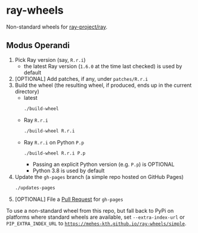 # ray-wheels

Non-standard wheels for [ray-project/ray](https://github.com/ray-project/ray).

## Modus Operandi

1.  Pick Ray version (say, `R.r.i`)
    - the latest Ray version (`1.6.0` at the time last checked)  is used by default
1.  [OPTIONAL] Add patches, if any, under `patches/R.r.i`
1.  Build the wheel (the resulting wheel, if produced, ends up in the current directory)
    - latest
      ```sh
      ./build-wheel
      ```
    - Ray `R.r.i`
      ```sh
      ./build-wheel R.r.i
      ```
    - Ray `R.r.i` on Python `P.p`
      ```sh
      ./build-wheel R.r.i P.p
      ```
      * Passing an explicit Python version (e.g. `P.p`) is OPTIONAL
      * Python 3.8 is used by default
1.  Update the `gh-pages` branch (a simple repo hosted on GitHub Pages)
    ```sh
    ./updates-pages
    ```
1.  [OPTIONAL] File a [Pull Request](https://github.com/mehes-kth/ray-wheels/pulls) for `gh-pages`


To use a non-standard wheel from this repo, but fall back to PyPi on platforms
where standard wheels are available, set `--extra-index-url` or `PIP_EXTRA_INDEX_URL`
to [`https://mehes-kth.github.io/ray-wheels/simple`](https://mehes-kth.github.io/ray-wheels/simple).
